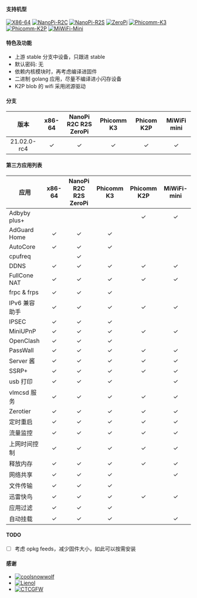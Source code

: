 #### 支持机型

[![X86-64](https://github.com/vgist/OpenWrt-Autobuild/actions/workflows/x86_64.yml/badge.svg)](https://github.com/vgist/OpenWrt-Autobuild/actions/workflows/x86_64.yml)
[![NanoPi-R2C](https://github.com/vgist/OpenWrt-Autobuild/actions/workflows/r2c.yml/badge.svg)](https://github.com/vgist/OpenWrt-Autobuild/actions/workflows/r2c.yml)
[![NanoPi-R2S](https://github.com/vgist/OpenWrt-Autobuild/actions/workflows/r2s.yml/badge.svg)](https://github.com/vgist/OpenWrt-Autobuild/actions/workflows/r2s.yml)
[![ZeroPi](https://github.com/vgist/OpenWrt-Autobuild/actions/workflows/zeropi.yml/badge.svg)](https://github.com/vgist/OpenWrt-Autobuild/actions/workflows/zeropi.yml)
[![Phicomm-K3](https://github.com/vgist/OpenWrt-Autobuild/actions/workflows/k3.yml/badge.svg)](https://github.com/vgist/OpenWrt-Autobuild/actions/workflows/k3.yml)
[![Phicomm-K2P](https://github.com/vgist/OpenWrt-Autobuild/actions/workflows/k2p.yml/badge.svg)](https://github.com/vgist/OpenWrt-Autobuild/actions/workflows/k2p.yml)
[![MiWiFi-Mini](https://github.com/vgist/OpenWrt-Autobuild/actions/workflows/miwifi-mini.yml/badge.svg)](https://github.com/vgist/OpenWrt-Autobuild/actions/workflows/miwifi-mini.yml)

#### 特色及功能

- 上游 stable 分支中设备，只跟进 stable
- 默认密码: 无
- 依赖内核模块时，再考虑编译进固件
- 二进制 golang 应用，尽量不编译进小闪存设备
- K2P blob 的 wifi 采用闭源驱动

#### 分支

| 版本        |x86-64 |NanoPi<br>R2C R2S ZeroPi|Phicomm K3|Phicom K2P|MiWiFi mini|
|:-----------:|:-----:|:----------------------:|:--------:|:--------:|:---------:|
| 21.02.0-rc4 |&check;|        &check;         | &check;  | &check;  |  &check;  |

#### 第三方应用列表

| 应用        |x86-64 |NanoPi<br>R2C R2S ZeroPi|Phicomm K3|Phicomm K2P|MiWiFi-mini|
|-------------|:-----:|:----------------------:|:--------:|:---------:|:---------:|
|Adbyby plus+ |       |                        |          |  &check;  |  &check;  |
|AdGuard Home |&check;|        &check;         | &check;  |           |           |
| AutoCore    |&check;|        &check;         | &check;  |           |           |
| cpufreq     |       |        &check;         |          |           |           |
| DDNS        |&check;|        &check;         | &check;  |  &check;  |  &check;  |
|FullCone NAT |&check;|        &check;         | &check;  |  &check;  |  &check;  |
| frpc & frps |&check;|        &check;         | &check;  |           |           |
|IPv6 兼容助手|&check;|        &check;         | &check;  |  &check;  |  &check;  |
| IPSEC       |&check;|        &check;         | &check;  |           |           |
| MiniUPnP    |&check;|        &check;         | &check;  |  &check;  |  &check;  |
| OpenClash   |&check;|        &check;         | &check;  |           |           |
| PassWall    |&check;|        &check;         | &check;  |  &check;  |  &check;  |
| Server 酱   |&check;|        &check;         | &check;  |  &check;  |  &check;  |
| SSRP+       |&check;|        &check;         | &check;  |  &check;  |  &check;  |
| usb 打印    |&check;|        &check;         | &check;  |           |  &check;  |
| vlmcsd 服务 |&check;|        &check;         | &check;  |  &check;  |  &check;  |
| Zerotier    |&check;|        &check;         | &check;  |  &check;  |  &check;  |
| 定时重启    |&check;|        &check;         | &check;  |  &check;  |  &check;  |
| 流量监控    |&check;|        &check;         | &check;  |  &check;  |  &check;  |
|上网时间控制 |&check;|        &check;         | &check;  |  &check;  |  &check;  |
| 释放内存    |&check;|        &check;         | &check;  |  &check;  |  &check;  |
| 网络共享    |&check;|        &check;         | &check;  |           |  &check;  |
| 文件传输    |&check;|        &check;         | &check;  |           |           |
| 迅雷快鸟    |&check;|        &check;         | &check;  |  &check;  |  &check;  |
| 应用过滤    |&check;|        &check;         | &check;  |           |           |
| 自动挂载    |&check;|        &check;         | &check;  |           |  &check;  |

#### TODO

- [ ] 考虑 opkg feeds，减少固件大小，如此可以按需安装

#### 感谢

- [![coolsnowwolf](https://img.shields.io/badge/Lede-Lean-orange.svg?style=flat&logo=appveyor)](https://github.com/coolsnowwolf/lede)
- [![Lienol](https://img.shields.io/badge/OpenWrt-Lienol-orange.svg?style=flat&logo=appveyor)](https://github.com/Lienol/openwrt)
- [![CTCGFW](https://img.shields.io/badge/OpenWrt-CTCGFW-orange.svg?style=flat&logo=appveyor)](https://github.com/immortalwrt/immortalwrt)
